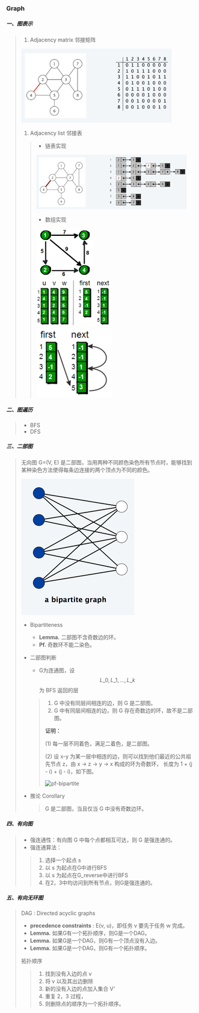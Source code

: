 ### Graph

##### 一、图表示

> 1. Adjacency matrix 邻接矩阵
>
> <img src="https://github.com/shuyuFranky/coding/blob/master/img/adj-matrix.png" alt="adj-matrix" width="400px;"></img>
>
> 1. Adjacency list 邻接表
>
> > - 链表实现
> >
> > <img src="https://github.com/shuyuFranky/coding/blob/master/img/adj-list.png" alt="adj-list" width="400px;"></img>
> >
> > - 数组实现
> >
> > <img src="https://github.com/shuyuFranky/coding/blob/master/img/adj-arr-graph.png" alt="adj-array" width="150px;"></img> <br>
> > <img src="https://github.com/shuyuFranky/coding/blob/master/img/adj-array.png" alt="adj-array" width="200px;"></img> <br>
> > <img src="https://github.com/shuyuFranky/coding/blob/master/img/adj-arr-use.png" alt="adj-array" width="200px;"></img> <br>

##### 二、图遍历

> - BFS
> - DFS

##### 三、二部图

> 无向图 G=(V, E) 是二部图，当用两种不同颜色染色所有节点时，能够找到某种染色方法使得每条边连接的两个顶点为不同的颜色。
>
> <img src="https://github.com/shuyuFranky/coding/blob/master/img/bipartite-graph.png" alt="bipartite-graph" width="300px;"></img>
>
> - Bipartiteness
>
>   - **Lemma.** 二部图不含奇数边的环。
>   - **Pf.** 奇数环不能二染色。
>
> - 二部图判断
>
>   - G为连通图，设 $$ L\_{0}, L\_{1}, … , L\_{k} $$ 为 BFS 返回的层
>
>   > 1. G 中没有同层间相连的边，则 G 是二部图。
>   > 2. G 中有同层间相连的边，则 G 存在奇数边的环，故不是二部图。
>   >
>   > **证明：**
>   >
>   > (1) 每一层不同着色，满足二着色，是二部图。
>   >
>   > (2) 设 x-y 为某一层中相连的边，则可以找到他们最近的公共祖先节点 z，由 x → z → y → x 构成的环为奇数环， 长度为 1 + (j - i) + (j - i)，如下图。
>   >
>   > <img src="" alt="pf-bipartite"></img>
>
> - 推论 Corollary
>   > G 是二部图，当且仅当 G 中没有奇数边环。

##### 四、有向图

> - 强连通性：有向图 G 中每个点都相互可达，则 G 是强连通的。
> - 强连通算法：
>
> > 1. 选择一个起点 s
> > 2. 以 s 为起点在G中进行BFS
> > 3. 以 s 为起点在G_reverse中进行BFS
> > 4. 在2，3中均访问到所有节点，则G是强连通的。

##### 五、有向无环图

> DAG : Directed acyclic graphs
>
> - **precedence constraints** : E(v, u)，即任务 v 要先于任务 w 完成。
> - **Lemma.** 如果G有一个拓扑顺序，则G是一个DAG。
> - **Lemma.** 如果G是一个DAG，则G有一个顶点没有入边。
> - **Lemma.** 如果G是一个DAG，则G有一个拓扑顺序。
>
> 拓扑顺序
>
> > 1. 找到没有入边的点 v
> > 2. 将 v 以及其出边删除
> > 3. 新的没有入边的点加入集合 V' 
> > 4. 重复 2，3 过程，
> > 5. 则删除点的顺序为一个拓扑顺序。
